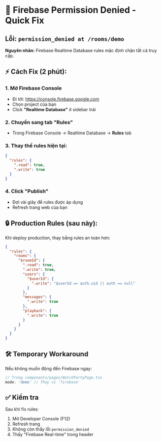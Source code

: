 # 🚨 Firebase Permission Denied - Quick Fix

## Lỗi: `permission_denied at /rooms/demo`

**Nguyên nhân:** Firebase Realtime Database rules mặc định chặn tất cả truy cập.

## ⚡ Cách Fix (2 phút):

### 1. Mở Firebase Console
- Đi tới: https://console.firebase.google.com
- Chọn project của bạn
- Click **"Realtime Database"** ở sidebar trái

### 2. Chuyển sang tab "Rules"
- Trong Firebase Console → Realtime Database → **Rules** tab

### 3. Thay thế rules hiện tại:
```json
{
  "rules": {
    ".read": true,
    ".write": true
  }
}
```

### 4. Click "Publish"
- Đợi vài giây để rules được áp dụng
- Refresh trang web của bạn

## 🔒 Production Rules (sau này):

Khi deploy production, thay bằng rules an toàn hơn:

```json
{
  "rules": {
    "rooms": {
      "$roomId": {
        ".read": true,
        ".write": true,
        "users": {
          "$userId": {
            ".write": "$userId == auth.uid || auth == null"
          }
        },
        "messages": {
          ".write": true
        },
        "playback": {
          ".write": true
        }
      }
    }
  }
}
```

## 🛠️ Temporary Workaround

Nếu không muốn động đến Firebase ngay:

```typescript
// Trong components/pages/WatchPartyPage.tsx
mode: 'demo' // Thay vì 'firebase'
```

## ✅ Kiểm tra

Sau khi fix rules:
1. Mở Developer Console (F12)
2. Refresh trang
3. Không còn thấy lỗi `permission_denied`
4. Thấy "Firebase Real-time" trong header 